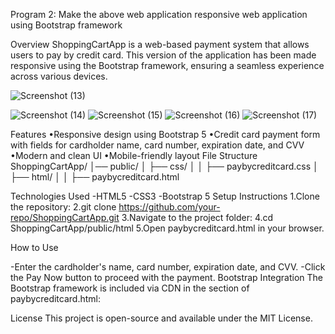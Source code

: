 Program 2: Make the above web application responsive web application using Bootstrap framework


Overview
ShoppingCartApp is a web-based payment system that allows users to pay by credit card. This version of the application has been made responsive using the Bootstrap framework, ensuring a seamless experience across various devices.

![Screenshot (13)](https://github.com/user-attachments/assets/a26a0ca1-18a3-4dd7-82bf-43e8ea5b8dd9)

![Screenshot (14)](https://github.com/user-attachments/assets/6cb98a91-923c-432a-8b2f-8c9180b1bd4d)
![Screenshot (15)](https://github.com/user-attachments/assets/ef7f6b50-766b-4426-978b-82c838d3e479)
![Screenshot (16)](https://github.com/user-attachments/assets/cdceb478-e310-41d8-900f-e4a5c7f4d7a0)
![Screenshot (17)](https://github.com/user-attachments/assets/566e0a25-83e9-4a6f-859a-9b18823dab5f)


Features
•Responsive design using Bootstrap 5
•Credit card payment form with fields for cardholder name, card number, expiration date, and CVV
•Modern and clean UI
•Mobile-friendly layout
File Structure
ShoppingCartApp/
│── public/
│ ├── css/
│ │ ├── paybycreditcard.css
│ ├── html/
│ │ ├── paybycreditcard.html

Technologies Used
-HTML5
-CSS3
-Bootstrap 5
Setup Instructions
1.Clone the repository:
2.git clone https://github.com/your-repo/ShoppingCartApp.git
3.Navigate to the project folder:
4.cd ShoppingCartApp/public/html
5.Open paybycreditcard.html in your browser.

How to Use

-Enter the cardholder's name, card number, expiration date, and CVV.
-Click the Pay Now button to proceed with the payment.
Bootstrap Integration
The Bootstrap framework is included via CDN in the <head> section of paybycreditcard.html:
<link href="https://cdn.jsdelivr.net/npm/bootstrap@5.3.0/dist/css/bootstrap.min.css" rel="stylesheet">

License
This project is open-source and available under the MIT License.
